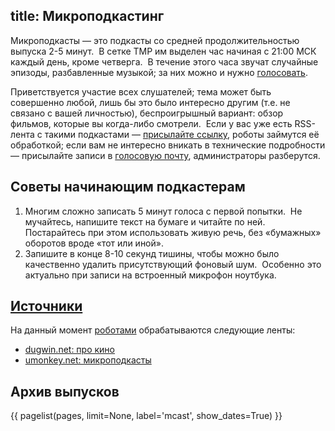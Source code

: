 title: Микроподкастинг
---
Микроподкасты — это подкасты со средней продолжительностью выпуска 2-5 минут.  В
сетке ТМР им выделен час начиная с 21:00 МСК каждый день, кроме четверга.  В
течение этого часа звучат случайные эпизоды, разбавленные музыкой; за них можно
и нужно [голосовать][vote].

Приветствуется участие всех слушателей; тема может быть совершенно любой, лишь
бы это было интересно другим (т.е. не связано с вашей личностью), беспроигрышный
вариант: обзор фильмов, которые вы когда-либо смотрели.  Если у вас уже есть
RSS-лента с такими подкастами — [присылайте ссылку](/feedback.html), роботы
займутся её обработкой; если вам не интересно вникать в технические подробности
— присылайте записи в [голосовую почту](/voicemail.html), администраторы
разберутся.


## Советы начинающим подкастерам

1. Многим сложно записать 5 минут голоса с первой попытки.  Не мучайтесь,
напишите текст на бумаге и читайте по ней.  Постарайтесь при этом использовать
живую речь, без «бумажных» оборотов вроде «тот или иной».
2. Запишите в конце 8-10 секунд тишины, чтобы можно было качественно удалить
присутствующий фоновый шум.  Особенно это актуально при записи на встроенный
микрофон ноутбука.


## <a href="/mcast.html#sources" name="sources">Источники</a>

На данный момент [роботами](/robots.html) обрабатываются следующие ленты:

- [dugwin.net: про кино](http://www.dugwin.net/podcast/prokino)
- [umonkey.net: микроподкасты](http://umonkey.net/mcast.html)

[vote]: /jabber.html


## Архив выпусков

{{ pagelist(pages, limit=None, label='mcast', show_dates=True) }}
